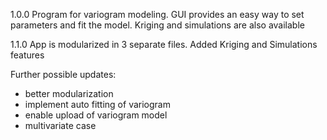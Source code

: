 1.0.0
Program for variogram modeling.
GUI provides an easy way to set parameters and fit the model.
Kriging and simulations are also available

1.1.0
App is modularized in 3 separate files.
Added Kriging and Simulations features

Further possible updates:
- better modularization
- implement auto fitting of variogram
- enable upload of variogram model
- multivariate case
